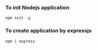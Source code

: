 ### To init Nodejs application
````
npm init -y
````

### To create application by expressjs
````
npm i express
````